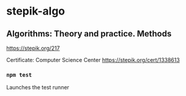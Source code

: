 # stepik-algo



## Algorithms: Theory and practice. Methods

https://stepik.org/217

Certificate:
Computer Science Center
https://stepik.org/cert/1338613

### `npm test`

Launches the test runner